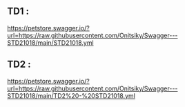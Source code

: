 ## TD1 : 
  https://petstore.swagger.io/?url=https://raw.githubusercontent.com/Onitsiky/Swagger---STD21018/main/STD21018.yml
## TD2 : 
  https://petstore.swagger.io/?url=https://raw.githubusercontent.com/Onitsiky/Swagger---STD21018/main/TD2%20-%20STD21018.yml
